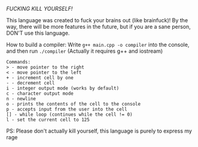 *FUCKING KILL YOURSELF!*

This language was created to fuck your brains out (like brainfuck)! By the way, there will be more features in the future,
but if you are a sane person, DON'T use this language.

How to build a compiler:
Write ```g++ main.cpp -o compiler``` into the console, and then run ```./compiler```
(Actually it requires g++ and iostream)

```
Commands:
> - move pointer to the right
< - move pointer to the left
+ - increment cell by one
- - decrement cell
i - integer output mode (works by default)
c - character output mode
n - newline
o - prints the contents of the cell to the console
p - accepts input from the user into the cell 
[] - while loop (continues while the cell != 0)
l - set the current cell to 125
```

PS: Please don't actually kill yourself, this language is purely to express my rage
